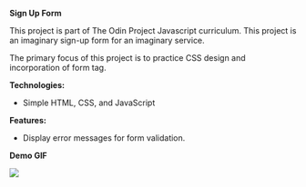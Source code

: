 **Sign Up Form**

This project is part of The Odin Project Javascript curriculum. This project is an imaginary sign-up form for an imaginary service.

The primary focus of this project is to practice CSS design and incorporation of form tag.

**Technologies:**

- Simple HTML, CSS, and JavaScript

**Features:**

- Display error messages for form validation.

**Demo GIF**

<img src="./livedemo.gif">
